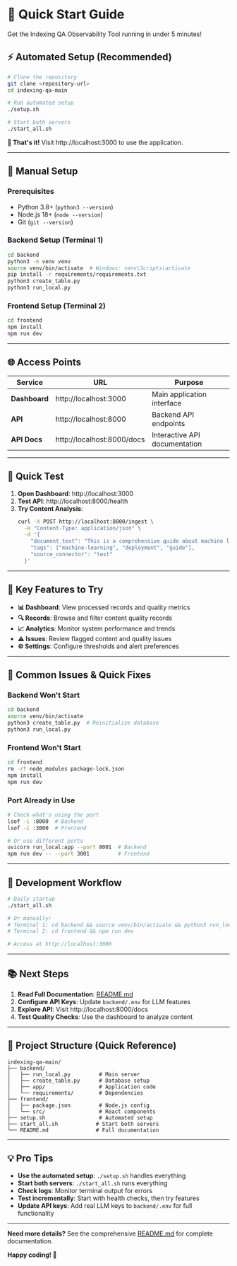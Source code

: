 # 🚀 Quick Start Guide

Get the Indexing QA Observability Tool running in under 5 minutes!

## ⚡ Automated Setup (Recommended)

```bash
# Clone the repository
git clone <repository-url>
cd indexing-qa-main

# Run automated setup
./setup.sh

# Start both servers
./start_all.sh
```

**🎯 That's it!** Visit http://localhost:3000 to use the application.

---

## 🔧 Manual Setup

### Prerequisites
- Python 3.8+ (`python3 --version`)
- Node.js 18+ (`node --version`)
- Git (`git --version`)

### Backend Setup (Terminal 1)
```bash
cd backend
python3 -m venv venv
source venv/bin/activate  # Windows: venv\Scripts\activate
pip install -r requirements/requirements.txt
python3 create_table.py
python3 run_local.py
```

### Frontend Setup (Terminal 2)
```bash
cd frontend
npm install
npm run dev
```

---

## 🌐 Access Points

| Service | URL | Purpose |
|---------|-----|---------|
| **Dashboard** | http://localhost:3000 | Main application interface |
| **API** | http://localhost:8000 | Backend API endpoints |
| **API Docs** | http://localhost:8000/docs | Interactive API documentation |

---

## 🧪 Quick Test

1. **Open Dashboard**: http://localhost:3000
2. **Test API**: http://localhost:8000/health
3. **Try Content Analysis**:
   ```bash
   curl -X POST http://localhost:8000/ingest \
     -H "Content-Type: application/json" \
     -d '{
       "document_text": "This is a comprehensive guide about machine learning deployment strategies.",
       "tags": ["machine-learning", "deployment", "guide"],
       "source_connector": "test"
     }'
   ```

---

## 📝 Key Features to Try

- **📊 Dashboard**: View processed records and quality metrics
- **🔍 Records**: Browse and filter content quality records
- **📈 Analytics**: Monitor system performance and trends
- **⚠️ Issues**: Review flagged content and quality issues
- **⚙️ Settings**: Configure thresholds and alert preferences

---

## 🚨 Common Issues & Quick Fixes

### Backend Won't Start
```bash
cd backend
source venv/bin/activate
python3 create_table.py  # Reinitialize database
python3 run_local.py
```

### Frontend Won't Start
```bash
cd frontend
rm -rf node_modules package-lock.json
npm install
npm run dev
```

### Port Already in Use
```bash
# Check what's using the port
lsof -i :8000  # Backend
lsof -i :3000  # Frontend

# Or use different ports
uvicorn run_local:app --port 8001  # Backend
npm run dev -- --port 3001         # Frontend
```

---

## 🎯 Development Workflow

```bash
# Daily startup
./start_all.sh

# Or manually:
# Terminal 1: cd backend && source venv/bin/activate && python3 run_local.py
# Terminal 2: cd frontend && npm run dev

# Access at http://localhost:3000
```

---

## 📚 Next Steps

1. **Read Full Documentation**: [README.md](README.md)
2. **Configure API Keys**: Update `backend/.env` for LLM features
3. **Explore API**: Visit http://localhost:8000/docs
4. **Test Quality Checks**: Use the dashboard to analyze content

---

## 🔧 Project Structure (Quick Reference)

```
indexing-qa-main/
├── backend/
│   ├── run_local.py         # Main server
│   ├── create_table.py      # Database setup
│   ├── app/                 # Application code
│   └── requirements/        # Dependencies
├── frontend/
│   ├── package.json         # Node.js config
│   └── src/                 # React components
├── setup.sh                 # Automated setup
├── start_all.sh            # Start both servers
└── README.md               # Full documentation
```

---

## 💡 Pro Tips

- **Use the automated setup**: `./setup.sh` handles everything
- **Start both servers**: `./start_all.sh` runs everything
- **Check logs**: Monitor terminal output for errors
- **Test incrementally**: Start with health checks, then try features
- **Update API keys**: Add real LLM keys to `backend/.env` for full functionality

---

**Need more details?** See the comprehensive [README.md](README.md) for complete documentation.

**Happy coding! 🚀** 